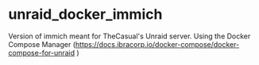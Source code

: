 # unraid_docker_immich

Version of immich meant for TheCasual's Unraid server. Using the Docker Compose Manager (https://docs.ibracorp.io/docker-compose/docker-compose-for-unraid )